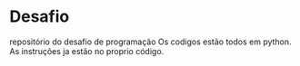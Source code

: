 # Desafio
repositório do desafio de programação
Os codigos estão todos em python.
As instruções ja estão no proprio código.
